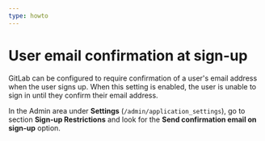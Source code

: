```yaml
---
type: howto
---
```

# User email confirmation at sign-up

GitLab can be configured to require confirmation of a user's email address when
the user signs up. When this setting is enabled, the user is unable to sign in until
they confirm their email address.

In the Admin area under **Settings** (`/admin/application_settings`), go to section
**Sign-up Restrictions** and look for the **Send confirmation email on sign-up** option.

<!-- ## Troubleshooting

Include any troubleshooting steps that you can foresee. If you know beforehand what issues
one might have when setting this up, or when something is changed, or on upgrading, it's
important to describe those, too. Think of things that may go wrong and include them here.
This is important to minimize requests for support, and to avoid doc comments with
questions that you know someone might ask.

Each scenario can be a third-level heading, e.g. `### Getting error message X`.
If you have none to add when creating a doc, leave this section in place
but commented out to help encourage others to add to it in the future. -->
